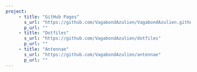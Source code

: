 ```yaml
---
project:
     - title: "GitHub Pages"
       s_url: "https://github.com/VagabondAzulien/VagabondAzulien.github.io"
       p_url: ""
     - title: "Dotfiles"
       s_url: "https://github.com/VagabondAzulien/dotfiles"
       p_url: ""
     - title: "Antennae"
       s_url: "https://github.com/VagabondAzulien/antennae"
       p_url: ""
---
```

